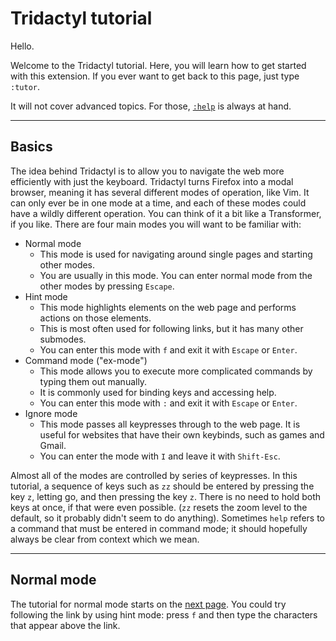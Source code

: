 # Tridactyl tutorial

Hello.

Welcome to the Tridactyl tutorial. Here, you will learn how to get started with this extension. If you ever want to get back to this page, just type `:tutor`.

It will not cover advanced topics. For those, [`:help`](../docs/modules/_excmds_.html) is always at hand.

---

## Basics

The idea behind Tridactyl is to allow you to navigate the web more efficiently with just the keyboard. Tridactyl turns Firefox into a modal browser, meaning it has several different modes of operation, like Vim. It can only ever be in one mode at a time, and each of these modes could have a wildly different operation. You can think of it a bit like a Transformer, if you like. There are four main modes you will want to be familiar with:

- Normal mode
    - This mode is used for navigating around single pages and starting other modes.
    - You are usually in this mode. You can enter normal mode from the other modes by pressing `Escape`.
- Hint mode
    - This mode highlights elements on the web page and performs actions on those elements.
    - This is most often used for following links, but it has many other submodes.
    - You can enter this mode with `f` and exit it with `Escape` or `Enter`.
- Command mode ("ex-mode")
    - This mode allows you to execute more complicated commands by typing them out manually.
    - It is commonly used for binding keys and accessing help.
    - You can enter this mode with `:` and exit it with `Escape` or `Enter`.
- Ignore mode
    - This mode passes all keypresses through to the web page. It is useful for websites that have their own keybinds, such as games and Gmail.
    - You can enter the mode with `I` and leave it with `Shift-Esc`.

Almost all of the modes are controlled by series of keypresses. In this tutorial, a sequence of keys such as `zz` should be entered by pressing the key `z`, letting go, and then pressing the key `z`. There is no need to hold both keys at once, if that were even possible. (`zz` resets the zoom level to the default, so it probably didn't seem to do anything). Sometimes `help` refers to a command that must be entered in command mode; it should hopefully always be clear from context which we mean.

---

## Normal mode

The tutorial for normal mode starts on the [next page](./normal_mode.html). You could try following the link by using hint mode: press `f` and then type the characters that appear above the link.
